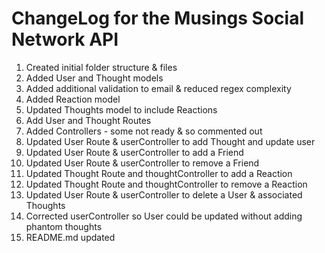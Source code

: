 # ChangeLog for the Musings Social Network API

1. Created initial folder structure & files
2. Added User and Thought models
3. Added additional validation to email & reduced regex complexity
4. Added Reaction model
5. Updated Thoughts model to include Reactions
6. Add User and Thought Routes
7. Added Controllers - some not ready & so commented out
8. Updated User Route & userController to add Thought and update user
9. Updated User Route & userController to add a Friend
10. Updated User Route & userController to remove a Friend
11. Updated Thought Route and thoughtController to add a Reaction
12. Updated Thought Route and thoughtController to remove a Reaction
13. Updated User Route & userController to delete a User & associated Thoughts
14. Corrected userController so User could be updated without adding phantom thoughts
15. README.md updated
